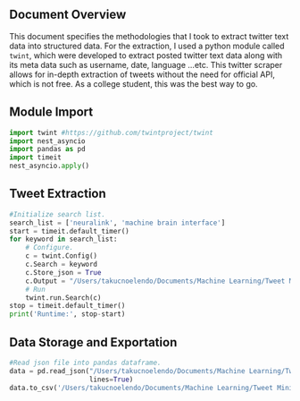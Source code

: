 ## Document Overview
This document specifies the methodologies that I took to extract twitter text data into structured data. 
For the extraction, I used a python module called `twint`, which were developed to extract posted twitter text data along with its meta data such as username, date, language ...etc.
This twitter scraper allows for in-depth extraction of tweets without the need for official API, which is not free. As a college student, this was the best way to go.

## Module Import
```python
import twint #https://github.com/twintproject/twint
import nest_asyncio
import pandas as pd
import timeit
nest_asyncio.apply()
```

## Tweet Extraction
```python
#Initialize search list.
search_list = ['neuralink', 'machine brain interface']
start = timeit.default_timer()
for keyword in search_list:
    # Configure.
    c = twint.Config()
    c.Search = keyword
    c.Store_json = True
    c.Output = "/Users/takucnoelendo/Documents/Machine Learning/Tweet Mining/Data/nuralinktweet.json"
    # Run
    twint.run.Search(c)
stop = timeit.default_timer()
print('Runtime:', stop-start)
```
## Data Storage and Exportation
```python
#Read json file into pandas dataframe.
data = pd.read_json("/Users/takucnoelendo/Documents/Machine Learning/Tweet Mining/Data/nuralinktweet.json", \
                    lines=True)
data.to_csv('/Users/takucnoelendo/Documents/Machine Learning/Tweet Mining/Data/nuralinktweet.csv', index=False)
```
